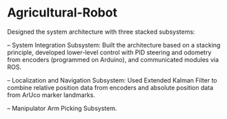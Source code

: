 # Agricultural-Robot
Designed the system architecture with three stacked subsystems:

– System Integration Subsystem: Built the architecture based on a stacking principle, developed lower-level
control with PID steering and odometry from encoders (programmed on Arduino), and communicated
modules via ROS.

– Localization and Navigation Subsystem: Used Extended Kalman Filter to combine relative position data
from encoders and absolute position data from ArUco marker landmarks.

– Manipulator Arm Picking Subsystem.
